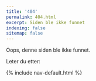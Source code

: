 ```yaml
---
title: '404'
permalink: 404.html
excerpt: Siden ble ikke funnet
indexing: false
sitemap: false
---
```


Oops, denne siden ble ikke funnet.

Leter du etter:

{% include nav-default.html %}
